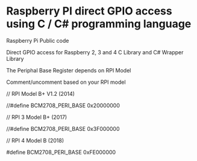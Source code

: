 Raspberry PI direct GPIO access using C / C# programming language
===

Raspberry Pi Public code

Direct GPIO access for Raspberry 2, 3 and 4
C Library and C# Wrapper Library

The Periphal Base Register depends on RPI Model

Comment/uncomment based on your RPI model

// RPI Model B+ V1.2 (2014)

//#define BCM2708_PERI_BASE 0x20000000

// RPI 3 Model B+ (2017)

//#define BCM2708_PERI_BASE 0x3F000000

// RPI 4 Model B (2018)

#define BCM2708_PERI_BASE 0xFE000000
